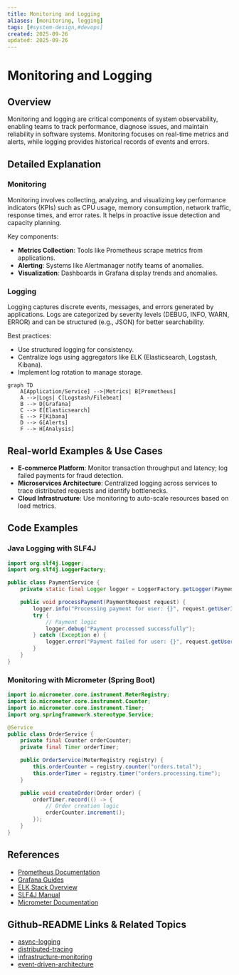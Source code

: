 ```yaml
---
title: Monitoring and Logging
aliases: [monitoring, logging]
tags: [#system-design,#devops]
created: 2025-09-26
updated: 2025-09-26
---
```


# Monitoring and Logging

## Overview

Monitoring and logging are critical components of system observability, enabling teams to track performance, diagnose issues, and maintain reliability in software systems. Monitoring focuses on real-time metrics and alerts, while logging provides historical records of events and errors.

## Detailed Explanation

### Monitoring

Monitoring involves collecting, analyzing, and visualizing key performance indicators (KPIs) such as CPU usage, memory consumption, network traffic, response times, and error rates. It helps in proactive issue detection and capacity planning.

Key components:
- **Metrics Collection**: Tools like Prometheus scrape metrics from applications.
- **Alerting**: Systems like Alertmanager notify teams of anomalies.
- **Visualization**: Dashboards in Grafana display trends and anomalies.

### Logging

Logging captures discrete events, messages, and errors generated by applications. Logs are categorized by severity levels (DEBUG, INFO, WARN, ERROR) and can be structured (e.g., JSON) for better searchability.

Best practices:
- Use structured logging for consistency.
- Centralize logs using aggregators like ELK (Elasticsearch, Logstash, Kibana).
- Implement log rotation to manage storage.

```mermaid
graph TD
    A[Application/Service] -->|Metrics| B[Prometheus]
    A -->|Logs| C[Logstash/Filebeat]
    B --> D[Grafana]
    C --> E[Elasticsearch]
    E --> F[Kibana]
    D --> G[Alerts]
    F --> H[Analysis]
```

## Real-world Examples & Use Cases

- **E-commerce Platform**: Monitor transaction throughput and latency; log failed payments for fraud detection.
- **Microservices Architecture**: Centralized logging across services to trace distributed requests and identify bottlenecks.
- **Cloud Infrastructure**: Use monitoring to auto-scale resources based on load metrics.

## Code Examples

### Java Logging with SLF4J

```java
import org.slf4j.Logger;
import org.slf4j.LoggerFactory;

public class PaymentService {
    private static final Logger logger = LoggerFactory.getLogger(PaymentService.class);

    public void processPayment(PaymentRequest request) {
        logger.info("Processing payment for user: {}", request.getUserId());
        try {
            // Payment logic
            logger.debug("Payment processed successfully");
        } catch (Exception e) {
            logger.error("Payment failed for user: {}", request.getUserId(), e);
        }
    }
}
```

### Monitoring with Micrometer (Spring Boot)

```java
import io.micrometer.core.instrument.MeterRegistry;
import io.micrometer.core.instrument.Counter;
import io.micrometer.core.instrument.Timer;
import org.springframework.stereotype.Service;

@Service
public class OrderService {
    private final Counter orderCounter;
    private final Timer orderTimer;

    public OrderService(MeterRegistry registry) {
        this.orderCounter = registry.counter("orders.total");
        this.orderTimer = registry.timer("orders.processing.time");
    }

    public void createOrder(Order order) {
        orderTimer.record(() -> {
            // Order creation logic
            orderCounter.increment();
        });
    }
}
```

## References

- [Prometheus Documentation](https://prometheus.io/docs/)
- [Grafana Guides](https://grafana.com/docs/)
- [ELK Stack Overview](https://www.elastic.co/guide/en/elastic-stack/current/elastic-stack.html)
- [SLF4J Manual](http://www.slf4j.org/manual.html)
- [Micrometer Documentation](https://micrometer.io/docs)

## Github-README Links & Related Topics

- [async-logging](async-logging/)
- [distributed-tracing](distributed-tracing/)
- [infrastructure-monitoring](infrastructure-monitoring/)
- [event-driven-architecture](event-driven-architecture/)